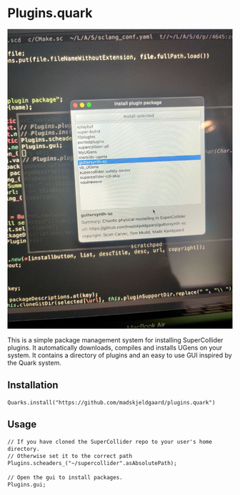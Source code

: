 # Plugins.quark
![pluginquark.jpeg](pluginquark.jpeg) 

This is a simple package management system for installing SuperCollider plugins. It automatically downloads, compiles and installs UGens on your system. It contains a directory of plugins and an easy to use GUI inspired by the Quark system.

## Installation

```supercollider
Quarks.install("https://github.com/madskjeldgaard/plugins.quark")
```

## Usage
```supercollider
// If you have cloned the SuperCollider repo to your user's home directory.
// Otherwise set it to the correct path
Plugins.scheaders_("~/supercollider".asAbsolutePath);

// Open the gui to install packages.
Plugins.gui;
```
